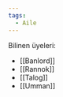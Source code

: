 ```yaml
---
tags:
  - Aile
---  
```

  
Bilinen üyeleri:  
- [[Banlord]]  
- [[Rannok]]  
- [[Talog]]  
- [[Umman]]